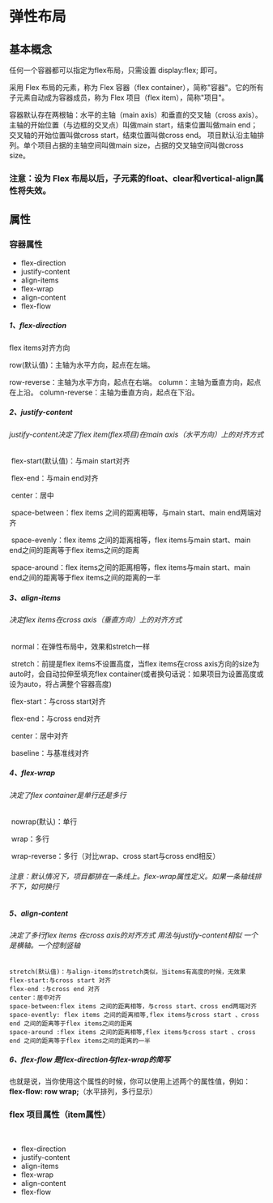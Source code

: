# 弹性布局



## 	基本概念

任何一个容器都可以指定为flex布局，只需设置    display:flex;  即可。



采用 Flex 布局的元素，称为 Flex 容器（flex container），简称"容器"。它的所有子元素自动成为容器成员，称为 Flex 项目（flex item），简称"项目"。

容器默认存在两根轴：水平的主轴（main axis）和垂直的交叉轴（cross axis）。主轴的开始位置（与边框的交叉点）叫做main start，结束位置叫做main end；交叉轴的开始位置叫做cross start，结束位置叫做cross end。
项目默认沿主轴排列。单个项目占据的主轴空间叫做main size，占据的交叉轴空间叫做cross size。

### 	注意：设为 Flex 布局以后，子元素的float、clear和vertical-align属性将失效。



## 属性

### 容器属性

- flex-direction
- justify-content
- align-items
- flex-wrap
- align-content
- flex-flow



##### 1、flex-direction

flex items对齐方向

row(默认值)：主轴为水平方向，起点在左端。

row-reverse：主轴为水平方向，起点在右端。
column：主轴为垂直方向，起点在上沿。
column-reverse：主轴为垂直方向，起点在下沿。

##### 2、justify-content

###### 	justify-content决定了flex item(flex项目)在main axis（水平方向）上的对齐方式

​	flex-start(默认值)：与main start对齐

​	flex-end：与main end对齐

​	center：居中

​	space-between：flex items 之间的距离相等，与main start、main end两端对齐

​	space-evenly：flex items 之间的距离相等，flex items与main start、main end之间的距离等于flex items之间的距离

​	space-around：flex items之间的距离相等，flex items与main start、main end之间的距离等于flex items之间的距离的一半

##### 3、align-items

###### 	决定flex items在cross axis（垂直方向）上的对齐方式

​	normal：在弹性布局中，效果和stretch一样

​	stretch：前提是flex items不设置高度，当flex items在cross axis方向的size为auto时，会自动拉伸至填充flex container(或者换句话说：如果项目为设置高度或设为auto，将占满整个容器高度)

​	flex-start：与cross start对齐

​	flex-end：与cross end对齐

​	center：居中对齐

​	baseline：与基准线对齐

##### 4、flex-wrap

###### 	决定了flex container是单行还是多行

​	nowrap(默认)：单行

​	wrap：多行

​	wrap-reverse：多行（对比wrap、cross start与cross end相反）

###### 注意：默认情况下，项目都排在一条线上。flex-wrap属性定义。如果一条轴线排不下，如何换行

##### 5、align-content

###### 	决定了多行flex items 在cross axis的对齐方式 用法与justify-content相似 一个是横轴。一个控制竖轴

	stretch(默认值)：与align-items的stretch类似，当items有高度的时候，无效果
	flex-start:与cross start 对齐
	flex-end :与cross end 对齐
	center：居中对齐
	space-between:flex items 之间的距离相等，与cross start、cross end两端对齐
	space-evently: flex items 之间的距离相等,flex items与cross start 、cross end 之间的距离等于flex items之间的距离
	space-around :flex items 之间的距离相等,flex items与cross start 、cross end 之间的距离等于flex items之间的距离的一半
##### 6、flex-flow 是flex-direction与flex-wrap的简写

也就是说，当你使用这个属性的时候，你可以使用上述两个的属性值，例如：**flex-flow: row wrap;**（水平排列，多行显示）

### flex 项目属性（item属性）

​	

- flex-direction
- justify-content
- align-items
- flex-wrap
- align-content
- flex-flow
